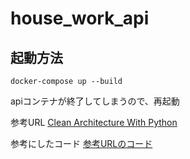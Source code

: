 # house_work_api


## 起動方法

```
docker-compose up --build
```

apiコンテナが終了してしまうので、再起動

参考URL
[Clean Architecture With Python](https://qiita.com/y_tom/items/5d0b12c84ace0f303936)

参考にしたコード
[参考URLのコード](https://github.com/y-tomimoto/CleanArchitecture)